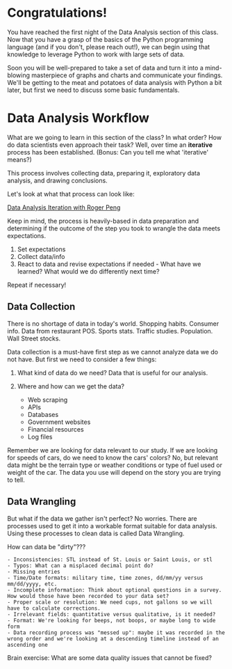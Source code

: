 # Congratulations! 

You have reached the first night of the Data Analysis section of this class. Now that you have a grasp of the basics of the Python programming language (and if you don't, please reach out!), we can begin using that knowledge to leverage Python to work with large sets of data. 

Soon you will be well-prepared to take a set of data and turn it into a mind-blowing masterpiece of graphs and charts and communicate your findings. We'll be getting to the meat and potatoes of data analysis with Python a bit later, but first we need to discuss some basic fundamentals.

# Data Analysis Workflow

What are we going to learn in this section of the class? In what order? How do data scientists even approach their task? Well, over time an **iterative** process has been established. (Bonus: Can you tell me what 'iterative' means?) 

This process involves collecting data, preparing it, exploratory data analysis, and drawing conclusions. 

Let's look at what that process can look like: 

[Data Analysis Iteration with Roger Peng](https://www.youtube.com/watch?v=xOomNicqbkk)

Keep in mind, the process is heavily-based in data preparation and determining if the outcome of the step you took to wrangle the data meets expectations. 

1. Set expectations
2. Collect data/info
3. React to data and revise expectations if needed - What have we learned? What would we do differently next time? 

Repeat if necessary!

## Data Collection

There is no shortage of data in today's world. Shopping habits. Consumer info. Data from restaurant POS. Sports stats. Traffic studies. Population. Wall Street stocks. 

Data collection is a must-have first step as we cannot analyze data we do not have. But first we need to consider a few things:

1. What kind of data do we need? Data that is useful for our analysis. 
 
2. Where and how can we get the data?
    - Web scraping
    - APIs
    - Databases
    - Government websites
    - Financial resources
    - Log files

Remember we are looking for data relevant to our study. If we are looking for speeds of cars, do we need to know the cars' colors? No, but relevant data might be the terrain type or weather conditions or type of fuel used or weight of the car. The data you use will depend on the story you are trying to tell. 

## Data Wrangling

But what if the data we gather isn't perfect? No worries. There are processes used to get it into a workable format suitable for data analysis. Using these processes to clean data is called Data Wrangling. 

How can data be "dirty"???

	- Inconsistencies: STL instead of St. Louis or Saint Louis, or stl
	- Typos: What can a misplaced decimal point do?
	- Missing entries
	- Time/Date formats: military time, time zones, dd/mm/yy versus mm/dd/yyyy, etc.
	- Incomplete information: Think about optional questions in a survey. How would those have been recorded to your data set?
	- Proper scale or resolution: We need cups, not gallons so we will have to calculate corrections. 
	- Irrelevant fields: quantitative versus qualitative, is it needed?
	- Format: We're looking for beeps, not boops, or maybe long to wide form
	- Data recording process was "messed up": maybe it was recorded in the wrong order and we're looking at a descending timeline instead of an ascending one

Brain exercise: What are some data quality issues that cannot be fixed?






